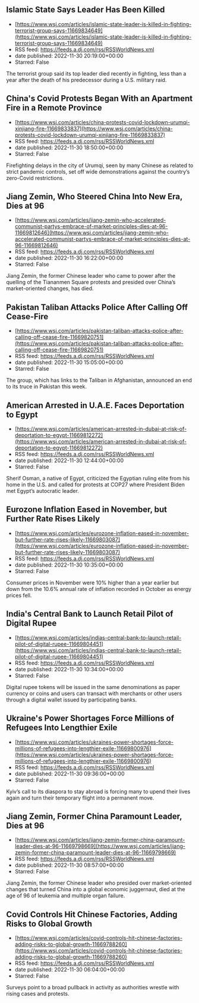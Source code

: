 ## Islamic State Says Leader Has Been Killed
 - [https://www.wsj.com/articles/islamic-state-leader-is-killed-in-fighting-terrorist-group-says-11669834649](https://www.wsj.com/articles/islamic-state-leader-is-killed-in-fighting-terrorist-group-says-11669834649)
 - RSS feed: https://feeds.a.dj.com/rss/RSSWorldNews.xml
 - date published: 2022-11-30 20:19:00+00:00
 - Starred: False

The terrorist group said its top leader died recently in fighting, less than a year after the death of his predecessor during a U.S. military raid.

## China's Covid Protests Began With an Apartment Fire in a Remote Province
 - [https://www.wsj.com/articles/china-protests-covid-lockdown-urumqi-xinjiang-fire-11669833837](https://www.wsj.com/articles/china-protests-covid-lockdown-urumqi-xinjiang-fire-11669833837)
 - RSS feed: https://feeds.a.dj.com/rss/RSSWorldNews.xml
 - date published: 2022-11-30 18:50:00+00:00
 - Starred: False

Firefighting delays in the city of Urumqi, seen by many Chinese as related to strict pandemic controls, set off wide demonstrations against the country’s zero-Covid restrictions.

## Jiang Zemin, Who Steered China Into New Era, Dies at 96
 - [https://www.wsj.com/articles/jiang-zemin-who-accelerated-communist-partys-embrace-of-market-principles-dies-at-96-11669812646](https://www.wsj.com/articles/jiang-zemin-who-accelerated-communist-partys-embrace-of-market-principles-dies-at-96-11669812646)
 - RSS feed: https://feeds.a.dj.com/rss/RSSWorldNews.xml
 - date published: 2022-11-30 16:22:00+00:00
 - Starred: False

Jiang Zemin, the former Chinese leader who came to power after the quelling of the Tiananmen Square protests and presided over China’s market-oriented changes, has died.

## Pakistan Taliban Attacks Police After Calling Off Cease-Fire
 - [https://www.wsj.com/articles/pakistan-taliban-attacks-police-after-calling-off-cease-fire-11669820751](https://www.wsj.com/articles/pakistan-taliban-attacks-police-after-calling-off-cease-fire-11669820751)
 - RSS feed: https://feeds.a.dj.com/rss/RSSWorldNews.xml
 - date published: 2022-11-30 15:05:00+00:00
 - Starred: False

The group, which has links to the Taliban in Afghanistan, announced an end to its truce in Pakistan this week.

## American Arrested in U.A.E. Faces Deportation to Egypt
 - [https://www.wsj.com/articles/american-arrested-in-dubai-at-risk-of-deportation-to-egypt-11669812272](https://www.wsj.com/articles/american-arrested-in-dubai-at-risk-of-deportation-to-egypt-11669812272)
 - RSS feed: https://feeds.a.dj.com/rss/RSSWorldNews.xml
 - date published: 2022-11-30 12:44:00+00:00
 - Starred: False

Sherif Osman, a native of Egypt, criticized the Egyptian ruling elite from his home in the U.S. and called for protests at COP27 where President Biden met Egypt’s autocratic leader.

## Eurozone Inflation Eased in November, but Further Rate Rises Likely
 - [https://www.wsj.com/articles/eurozone-inflation-eased-in-november-but-further-rate-rises-likely-11669803087](https://www.wsj.com/articles/eurozone-inflation-eased-in-november-but-further-rate-rises-likely-11669803087)
 - RSS feed: https://feeds.a.dj.com/rss/RSSWorldNews.xml
 - date published: 2022-11-30 10:35:00+00:00
 - Starred: False

Consumer prices in November were 10% higher than a year earlier but down from the 10.6% annual rate of inflation recorded in October as energy prices fell.

## India's Central Bank to Launch Retail Pilot of Digital Rupee
 - [https://www.wsj.com/articles/indias-central-bank-to-launch-retail-pilot-of-digital-rupee-11669804451](https://www.wsj.com/articles/indias-central-bank-to-launch-retail-pilot-of-digital-rupee-11669804451)
 - RSS feed: https://feeds.a.dj.com/rss/RSSWorldNews.xml
 - date published: 2022-11-30 10:34:00+00:00
 - Starred: False

Digital rupee tokens will be issued in the same denominations as paper currency or coins and users can transact with merchants or other users through a digital wallet issued by participating banks.

## Ukraine's Power Shortages Force Millions of Refugees Into Lengthier Exile
 - [https://www.wsj.com/articles/ukraines-power-shortages-force-millions-of-refugees-into-lengthier-exile-11669800976](https://www.wsj.com/articles/ukraines-power-shortages-force-millions-of-refugees-into-lengthier-exile-11669800976)
 - RSS feed: https://feeds.a.dj.com/rss/RSSWorldNews.xml
 - date published: 2022-11-30 09:36:00+00:00
 - Starred: False

Kyiv’s call to its diaspora to stay abroad is forcing many to upend their lives again and turn their temporary flight into a permanent move.

## Jiang Zemin, Former China Paramount Leader, Dies at 96
 - [https://www.wsj.com/articles/jiang-zemin-former-china-paramount-leader-dies-at-96-11669798669](https://www.wsj.com/articles/jiang-zemin-former-china-paramount-leader-dies-at-96-11669798669)
 - RSS feed: https://feeds.a.dj.com/rss/RSSWorldNews.xml
 - date published: 2022-11-30 08:57:00+00:00
 - Starred: False

Jiang Zemin, the former Chinese leader who presided over market-oriented changes that turned China into a global economic juggernaut, died at the age of 96 of leukemia and multiple organ failure.

## Covid Controls Hit Chinese Factories, Adding Risks to Global Growth
 - [https://www.wsj.com/articles/covid-controls-hit-chinese-factories-adding-risks-to-global-growth-11669788260](https://www.wsj.com/articles/covid-controls-hit-chinese-factories-adding-risks-to-global-growth-11669788260)
 - RSS feed: https://feeds.a.dj.com/rss/RSSWorldNews.xml
 - date published: 2022-11-30 06:04:00+00:00
 - Starred: False

Surveys point to a broad pullback in activity as authorities wrestle with rising cases and protests.
